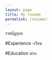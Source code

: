 ```yaml
---
layout: page
title: My resume
permalink: /resume/
---
```

ราชภัฎอุบล

#Experience
-เรียน

#Education
มรภ.

